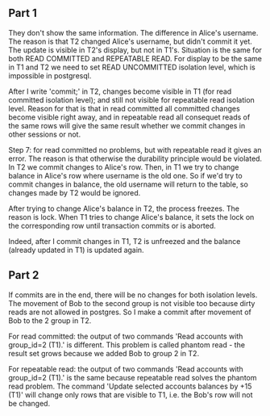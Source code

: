 ## Part 1
They don't show the same information. The difference in Alice's username.
The reason is that T2 changed Alice's username, but didn't commit it yet. 
The update is visible in T2's display, but not in T1's.
Situation is the same for both READ COMMITTED and REPEATABLE READ.
For display to be the same in T1 and T2 we need to set READ UNCOMMITTED isolation level,
which is impossible in postgresql.

After I write 'commit;' in T2, changes become visible in T1 (for read committed isolation level); and still not visible for repeatable read isolation level. Reason for that is that in read committed all committed changes become visible right away, and in repeatable read all consequet reads of the same rows will give the same result whether we commit changes in other sessions or not.

Step 7: for read committed no problems, but with repeatable read it gives an error. The reason is that otherwise the durability principle would be violated. In T2 we commit changes to Alice's row. Then, in T1 we try to change balance in Alice's row where username is the old one. So if we'd try to commit changes in balance, the old username will return to the table, so changes made by T2 would be ignored.

After trying to change Alice's balance in T2, the process freezes. The reason is lock.
When T1 tries to change Alice's balance, it sets the lock on the corresponding row
until transaction commits or is aborted.

Indeed, after I commit changes in T1, T2 is unfreezed and the balance (already updated in T1)
is updated again.

## Part 2
If commits are in the end, there will be no changes for both isolation levels. The movement of Bob to the second group is not visible too because dirty reads are not allowed in postgres. So I make a commit after movement of Bob to the 2 group in T2.

For read committed: the output of two commands 'Read accounts with group_id=2 (T1).' is different. This problem is called phantom read - the result set grows because we added Bob to group 2 in T2.

For repeatable read: the output of two commands 'Read accounts with group_id=2 (T1).' is the same because repeatable read solves the phantom read problem. The command 'Update selected accounts balances by +15 (T1)' will change only rows that are visible to T1, i.e. the Bob's row will not be changed.
